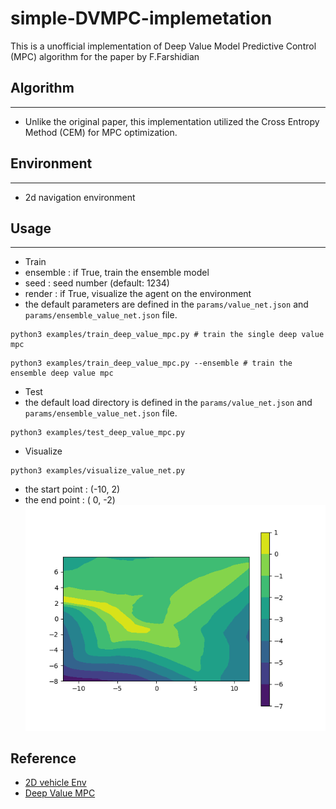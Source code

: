 # simple-DVMPC-implemetation

This is a unofficial implementation of Deep Value Model Predictive Control (MPC) algorithm for the paper by F.Farshidian

## Algorithm
---
- Unlike the original paper, this implementation utilized the Cross Entropy Method (CEM) for MPC optimization.

## Environment
---
- 2d navigation environment

## Usage
---
- Train
 - ensemble : if True, train the ensemble model
 - seed : seed number (default: 1234)
 - render : if True, visualize the agent on the environment
 - the default parameters are defined in the `params/value_net.json` and `params/ensemble_value_net.json` file.
   
```
python3 examples/train_deep_value_mpc.py # train the single deep value mpc
```

```
python3 examples/train_deep_value_mpc.py --ensemble # train the ensemble deep value mpc
```

- Test
 - the default load directory is defined in the `params/value_net.json` and `params/ensemble_value_net.json` file.

```
python3 examples/test_deep_value_mpc.py
```

- Visualize
```
python3 examples/visualize_value_net.py
```
 - the start point : (-10, 2)
 - the end point : ( 0, -2)
![](img/value_net_026.png)


## Reference
- [2D vehicle Env](https://github.com/MorvanZhou/Reinforcement-learning-with-tensorflow)
- [Deep Value MPC](https://arxiv.org/abs/1910.03358)
